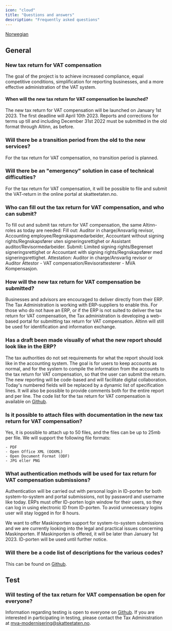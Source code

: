 ```yaml
---
icon: "cloud"
title: "Questions and answers"
description: "Frequently asked questions"
---
```


[Norwegian](https://skatteetaten.github.io/mva-meldingen/kompensasjon/faq/)

## General

### New tax return for VAT compensation

The goal of the project is to achieve increased compliance, equal competitive conditions, simplification for reporting businesses, and a more effective administration of the VAT system.

#### When will the new tax return for VAT compensation be launched?

The new tax return for VAT compensation will be launched on January 1st 2023. The first deadline will April 10th 2023. Reports and corrections for terms up till and including December 31st 2022 must be submitted in the old format through Altinn, as before.

### Will there be a transition period from the old to the new services?

For the tax return for VAT compensation, no transition period is planned.

### Will there be an "emergency" solution in case of technical difficulties?

For the tax return for VAT compensation, it will be possible to file and submit the VAT-return in the online portal at skatteetaten.no.

### Who can fill out the tax return for VAT compensation, and who can submit?

To fill out and submit tax return for VAT compensation, the same Altinn-roles as today are needed:
Fill out: Auditor in charge/Ansvarlig revisor, Accounting employee/Regnskapsmedarbeider, Accountant without signing rights/Regnskapsfører uten signeringsrettighet or Assistant auditor/Revisormedarbeider.
Submit: Limited signing rights/Begrenset signeringsrettighet or Accountant with signing rights/Regnskapsfører med signeringsrettighet.
Attestation: Auditor in charge/Ansvarlig revisor or Auditor Attestor - VAT compensation/Revisorattesterer - MVA Kompensasjon.

### How will the new tax return for VAT compensation be submitted?

Businesses and advisors are encouraged to deliver directly from their ERP. The Tax Administration is working with ERP-suppliers to enable this. For those who do not have an ERP, or if the ERP is not suited to deliver the tax return for VAT compensation, the Tax administration is developing a web-based portal for submitting tax return for VAT compensation. Altinn will still be used for identification and information exchange.

### Has a draft been made visually of what the new report should look like in the ERP?

The tax authorities do not set requirements for what the report should look like in the accounting system. The goal is for users to keep accounts as normal, and for the system to compile the information from the accounts to the tax return for VAT compensation, so that the user can submit the return.
The new reporting will be code-based and will facilitate digital collaboration. Today's numbered fields will be replaced by a dynamic list of specification lines. It will also be possible to provide comments both for the entire report and per line. The code list for the tax return for VAT compensation is available on [Github](https://skatteetaten.github.io/mva-meldingen/kompensasjon_eng/informasjonsmodell/#encoding).

### Is it possible to attach files with documentation in the new tax return for VAT compensation?

Yes, it is possible to attach up to 50 files, and the files can be up to 25mb per file.
We will support the following file formats:

    - PDF
    - Open Office XML (OOXML)
    - Open Document Format (ODF)
    - JPG eller PNG

### What authentication methods will be used for tax return for VAT compensation submissions?

Authentication will be carried out with personal login in ID-porten for both system-to-system and portal submissions, not by password and username like today. ERPs must offer ID-porten login window for their users, so they can log in using electronic ID from ID-porten. To avoid unnecessary logins user will stay logged in for 8 hours.

We want to offer Maskinporten support for system-to-system submissions and we are currently looking into the legal and practical issues concerning Maskinporten. If Maskinporten is offered, it will be later than January 1st 2023. ID-porten will be used until further notice.

### Will there be a code list of descriptions for the various codes?

This can be found on [Github](https://skatteetaten.github.io/mva-meldingen/kompensasjon_eng/informasjonsmodell/#encoding).

## Test

### Will testing of the tax return for VAT compensation be open for everyone?

Information regarding testing is open to everyone on [Github](https://skatteetaten.github.io/mva-meldingen/kompensasjon_eng/test).
If you are interested in participating in testing, please contact the Tax Administration at mva-modernisering@skatteetaten.no.
